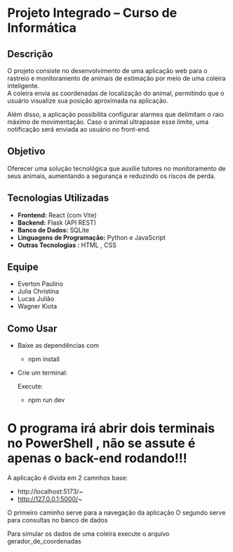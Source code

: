 # Projeto Integrado – Curso de Informática

## Descrição
O projeto consiste no desenvolvimento de uma aplicação web para o rastreio e monitoramento de animais de estimação por meio de uma coleira inteligente.  
A coleira envia as coordenadas de localização do animal, permitindo que o usuário visualize sua posição aproximada na aplicação.  

Além disso, a aplicação possibilita configurar alarmes que delimitam o raio máximo de movimentação. Caso o animal ultrapasse esse limite, uma notificação será enviada ao usuário no front-end.

## Objetivo
Oferecer uma solução tecnológica que auxilie tutores no monitoramento de seus animais, aumentando a segurança e reduzindo os riscos de perda.

## Tecnologias Utilizadas
- **Frontend:** React (com Vite)  
- **Backend:** Flask (API REST)  
- **Banco de Dados:** SQLite
- **Linguagens de Programação:** Python e JavaScript  
- **Outras Tecnologias :** HTML , CSS

## Equipe
- Everton Paulino  
- Julia Christina  
- Lucas Julião  
- Wagner Kiota  



## Como Usar

- Baixe as dependências com 
    - npm install

- Crie um terminal:

    Execute:
    - npm run dev


# O programa irá abrir dois terminais no PowerShell , não se assute é apenas o back-end rodando!!!

A aplicação é divida em 2 camnhos base:

- http://localhost:5173/~
- http://127.0.0.1:5000/~

O primeiro caminho serve para a navegação da aplicação
O segundo serve para consultas no banco de dados

Para simular os dados de uma coleira execute o arquivo gerador_de_coordenadas